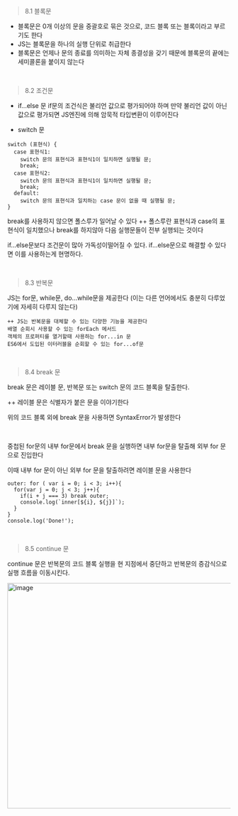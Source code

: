 > 8.1 블록문

- 블록문은 0개 이상의 문을 중괄호로 묶은 것으로, 코드 블록 또는 블록이라고 부르기도 한다
- JS는 블록문을 하나의 실행 단위로 취급한다
- 블록문은 언제나 문의 종료를 의미하는 자체 종결성을 갖기 때문에 블록문의 끝에는 세미콜론을 붙이지 않는다

<br />

> 8.2 조건문

- if...else 문
  if문의 조건식은 불리언 값으로 평가되어야 하며 만약 불리언 값이 아닌 값으로 평가되면 JS엔진에 의해 암묵적 타입변환이 이루어진다

- switch 문
  
```
switch (표현식) {
  case 표현식1:
    switch 문의 표현식과 표현식1이 일치하면 실행될 문;
    break;
  case 표현식2:
    switch 문의 표현식과 표현식1이 일치하면 실행될 문;
    break;
  default:
    switch 문의 표현식과 일치하는 case 문이 없을 때 실행될 문;
}
```
break를 사용하지 않으면 폴스루가 일어날 수 있다
++ 폴스루란 표현식과 case의 표현식이 일치했으나 break를 하지않아 다음 실행문들이 전부 실행되는 것이다

if...else문보다 조건문이 많아 가독성이떨어질 수 있다. if...else문으로 해결할 수 있다면 이를 사용하는게 현명하다.

<br />

> 8.3 반복문

JS는 for문, while문, do...while문을 제공한다 (이는 다른 언어에서도 충분히 다루었기에 자세히 다루지 않는다)

```
++ JS는 반복문을 대체할 수 있는 다양한 기능을 제공한다
배열 순회시 사용할 수 있는 forEach 메서드
객체의 프로퍼티를 열거할때 사용하는 for...in 문
ES6에서 도입된 이터러블을 순회할 수 있는 for...of문
```

<br />

>  8.4 break 문

break 문은 레이블 문, 반복문 또는 switch 문의 코드 블록을 탈출한다.

++ 레이블 문은 식별자가 붙은 문을 이야기한다

위의 코드 블록 외에 break 문을 사용하면 SyntaxError가 발생한다

<br />

중첩된 for문의 내부 for문에서 break 문을 실행하면 내부 for문을 탈출해 외부 for 문으로 진입한다

이때 내부 for 문이 아닌 외부 for 문을 탈출하려면 레이블 문을 사용한다 

```
outer: for ( var i = 0; i < 3; i++){
  for(var j = 0; j < 3; j++){
    if(i + j === 3) break outer;
    console.log(`inner[${i}, ${j}]`);
  }
}
console.log('Done!');
```

<br />

> 8.5 continue 문

continue 문은 반복문의 코드 블록 실행을 현 지점에서 중단하고 반복문의 증감식으로 실행 흐름을 이동시킨다.

<img width="508" alt="image" src="https://github.com/user-attachments/assets/637b2935-374b-4fec-834a-f88f078bd074">
